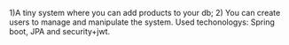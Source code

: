 1)A tiny system where you can add products to your db;
2) You can create users to manage and manipulate the system.
Used techonologys: Spring boot, JPA and security+jwt.

